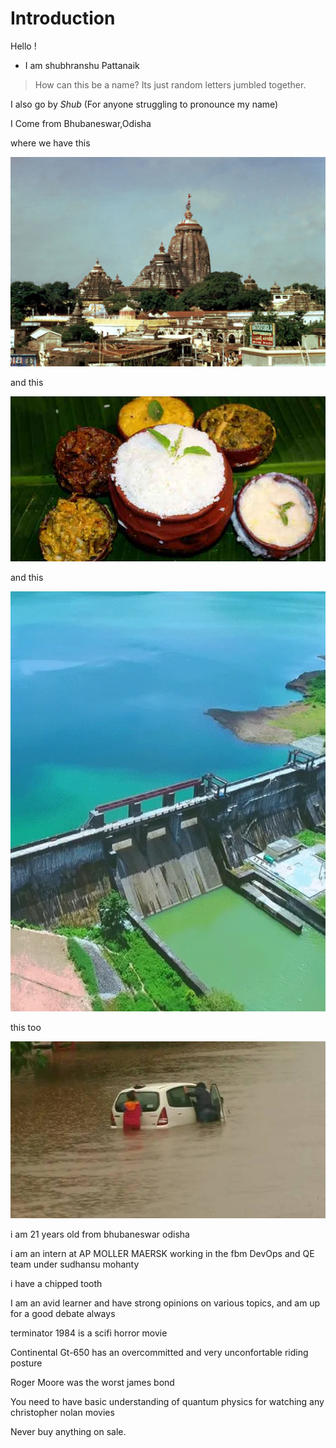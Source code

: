 # Introduction

Hello !

* I am shubhranshu Pattanaik 

> How can this be a name? Its just random letters jumbled together.

I also go by *Shub* (For anyone struggling to pronounce my name)

I Come from Bhubaneswar,Odisha

where we have this

![alt text][1]

and this 

![alt text][2]

and this


![alt text][3]

this too

![alt text][4]

[1]: ./images/Puri-Odisha-temple-India-background-Jagannatha.webp "O1"
[2]: ./images/Abhada.jpg "o2"
[3]: ./images/Hirakud-Dam-1.png "03"
[4]: ./images/IMAGE_1625404316.jpg "04"

i am 21 years old from bhubaneswar odisha

i am an intern at AP MOLLER MAERSK working in the fbm DevOps and QE team under sudhansu mohanty

i have a chipped tooth

I am an avid learner and have strong opinions on various topics, and am up for a good debate always

terminator 1984 is a scifi horror movie

Continental Gt-650 has an overcommitted and very unconfortable riding posture

Roger Moore was the worst james bond 

You need to have basic understanding of quantum physics for watching any christopher nolan movies

Never buy anything on sale.

